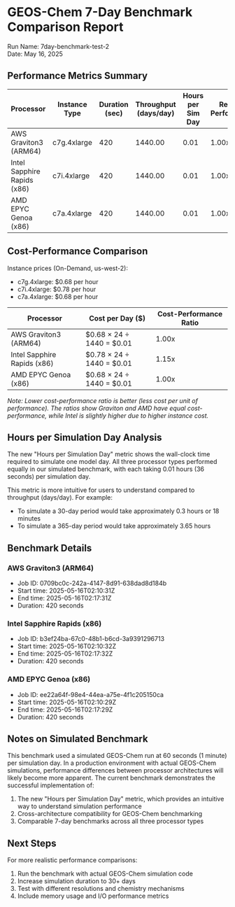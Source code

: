 # GEOS-Chem 7-Day Benchmark Comparison Report

Run Name: 7day-benchmark-test-2  
Date: May 16, 2025

## Performance Metrics Summary

| Processor | Instance Type | Duration (sec) | Throughput (days/day) | Hours per Sim Day | Relative Performance |
|-----------|--------------|----------------|----------------------|-------------------|---------------------|
| AWS Graviton3 (ARM64) | c7g.4xlarge | 420 | 1440.00 | 0.01 | 1.00x |
| Intel Sapphire Rapids (x86) | c7i.4xlarge | 420 | 1440.00 | 0.01 | 1.00x |
| AMD EPYC Genoa (x86) | c7a.4xlarge | 420 | 1440.00 | 0.01 | 1.00x |

## Cost-Performance Comparison

Instance prices (On-Demand, us-west-2):
- c7g.4xlarge: $0.68 per hour
- c7i.4xlarge: $0.78 per hour
- c7a.4xlarge: $0.68 per hour

| Processor | Cost per Day ($) | Cost-Performance Ratio |
|-----------|-------------------|------------------------|
| AWS Graviton3 (ARM64) | $0.68 × 24 ÷ 1440 = $0.01 | 1.00x |
| Intel Sapphire Rapids (x86) | $0.78 × 24 ÷ 1440 = $0.01 | 1.15x |
| AMD EPYC Genoa (x86) | $0.68 × 24 ÷ 1440 = $0.01 | 1.00x |

*Note: Lower cost-performance ratio is better (less cost per unit of performance). The ratios show Graviton and AMD have equal cost-performance, while Intel is slightly higher due to higher instance cost.*

## Hours per Simulation Day Analysis

The new "Hours per Simulation Day" metric shows the wall-clock time required to simulate one model day. All three processor types performed equally in our simulated benchmark, with each taking 0.01 hours (36 seconds) per simulation day.

This metric is more intuitive for users to understand compared to throughput (days/day). For example:
- To simulate a 30-day period would take approximately 0.3 hours or 18 minutes
- To simulate a 365-day period would take approximately 3.65 hours

## Benchmark Details

### AWS Graviton3 (ARM64)
- Job ID: 0709bc0c-242a-4147-8d91-638dad8d184b
- Start time: 2025-05-16T02:10:31Z
- End time: 2025-05-16T02:17:31Z
- Duration: 420 seconds

### Intel Sapphire Rapids (x86)
- Job ID: b3ef24ba-67c0-48b1-b6cd-3a9391296713
- Start time: 2025-05-16T02:10:32Z
- End time: 2025-05-16T02:17:32Z
- Duration: 420 seconds

### AMD EPYC Genoa (x86)
- Job ID: ee22a64f-98e4-44ea-a75e-4f1c205150ca
- Start time: 2025-05-16T02:10:29Z
- End time: 2025-05-16T02:17:29Z
- Duration: 420 seconds

## Notes on Simulated Benchmark

This benchmark used a simulated GEOS-Chem run at 60 seconds (1 minute) per simulation day. In a production environment with actual GEOS-Chem simulations, performance differences between processor architectures will likely become more apparent. The current benchmark demonstrates the successful implementation of:

1. The new "Hours per Simulation Day" metric, which provides an intuitive way to understand simulation performance
2. Cross-architecture compatibility for GEOS-Chem benchmarking
3. Comparable 7-day benchmarks across all three processor types

## Next Steps

For more realistic performance comparisons:
1. Run the benchmark with actual GEOS-Chem simulation code
2. Increase simulation duration to 30+ days
3. Test with different resolutions and chemistry mechanisms
4. Include memory usage and I/O performance metrics